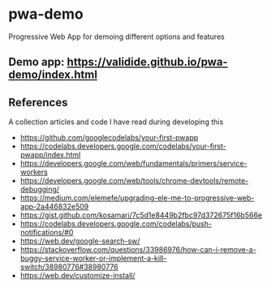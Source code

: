 # pwa-demo
Progressive Web App for demoing different options and features

## Demo app: https://validide.github.io/pwa-demo/index.html

## References
A collection articles and code I have read during developing this
- https://github.com/googlecodelabs/your-first-pwapp
- https://codelabs.developers.google.com/codelabs/your-first-pwapp/index.html
- https://developers.google.com/web/fundamentals/primers/service-workers
- https://developers.google.com/web/tools/chrome-devtools/remote-debugging/
- https://medium.com/elemefe/upgrading-ele-me-to-progressive-web-app-2a446832e509
- https://gist.github.com/kosamari/7c5d1e8449b2fbc97d372675f16b566e
- https://codelabs.developers.google.com/codelabs/push-notifications/#0
- https://web.dev/google-search-sw/
- https://stackoverflow.com/questions/33986976/how-can-i-remove-a-buggy-service-worker-or-implement-a-kill-switch/38980776#38980776
- https://web.dev/customize-install/


